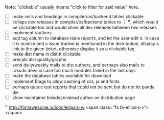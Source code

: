 Note: "clickable" usually means "click to filter for said value" here.

- [ ] make cells and headings in compiler/os/backend tables clickable
- [ ] collaps dev releases in compiler/os/backend tables to ⋮ ¹⁾, which would be clickable too and would show all dev releases between two releases
- [ ] implement /authors
- [ ] add tag column to database table reports, and let the user edit it. In case it is numish and a issue tracker is mentioned in the distribution, display a link to the given ticket, otherwise display it as a clickable tag.
- [ ] make dist name in dist.tt clickable
- [ ] precalc dist quality/graphs
- [ ] send daily/weekly mails to dist authors, and perhaps also mails to rakudo devs in case too much modules failed in the last days
- [ ] make the database tables available for download
- [ ] implement Etags to allow caching of css, js and fonts
- [ ] perhaps queue test reports that could not be sent but do not let panda die
- [ ] show maintainer besides/instead author on distribution page

¹⁾ http://fontawesome.io/icon/ellipsis-v/ &lt;span class="fa fa-ellipsis-v">&lt;/span>
